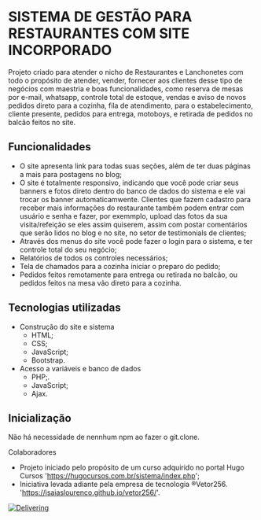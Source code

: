 # SISTEMA DE GESTÃO PARA RESTAURANTES COM SITE INCORPORADO

Projeto criado para atender o nicho de Restaurantes e Lanchonetes com todo o propósito de atender, vender, fornecer aos clientes desse tipo de negócios com maestria e boas funcionalidades, como reserva de mesas por e-mail, whatsapp, controle total de estoque, vendas e aviso de novos pedidos direto para a cozinha, fila de atendimento, para o estabelecimento, cliente presente, pedidos para entrega, motoboys, e retirada de pedidos no balcão feitos no site.

## Funcionalidades

- O site apresenta link para todas suas seções, além de ter duas páginas a mais para postagens no  blog;
- O site é totalmente responsivo, indicando que você pode criar seus banners e fotos direto dentro do banco de dados do sistema e ele vai trocar os banner automaticamwente. Clientes que fazem cadastro para receber mais informações do restaurante também podem entrar com usuário e senha e fazer, por exemmplo, upload das fotos da sua visita/refeição se eles assim quiserem, assim com postar comentários que serão lidos no blog e no site, no setor de testimonials de clientes;
- Através dos menus do site você pode fazer o login para o sistema, e ter controle total do seu negócio;
- Relatórios de todos os controles necessários;
- Tela de chamados para a cozinha iniciar o preparo do pedido;
- Pedidos feitos remotamente para entrega ou retirada no balcão, ou pedidos feitos na mesa vão direto para a cozinha.

## Tecnologias utilizadas

- Construção do site e sistema 
    - HTML;
    - CSS;
    - JavaScript;
    - Bootstrap.
- Acesso a variáveis e banco de dados
    - PHP;.
    - JavaScript;
    - Ajax.

## Inicialização

Não há necessidade de nennhum npm ao fazer o git.clone.

Colaboradores

- Projeto iniciado pelo propósito de um curso adquirido no portal Hugo Cursos 'https://hugocursos.com.br/sistema/index.php';
- Iniciativa levada adiante pela empresa de tecnologia ®Vetor256. 'https://isaiaslourenco.github.io/vetor256/'.

[<img src="./gifRest.gif" alt="Delivering">](http://www.vetor256/restaurante)
